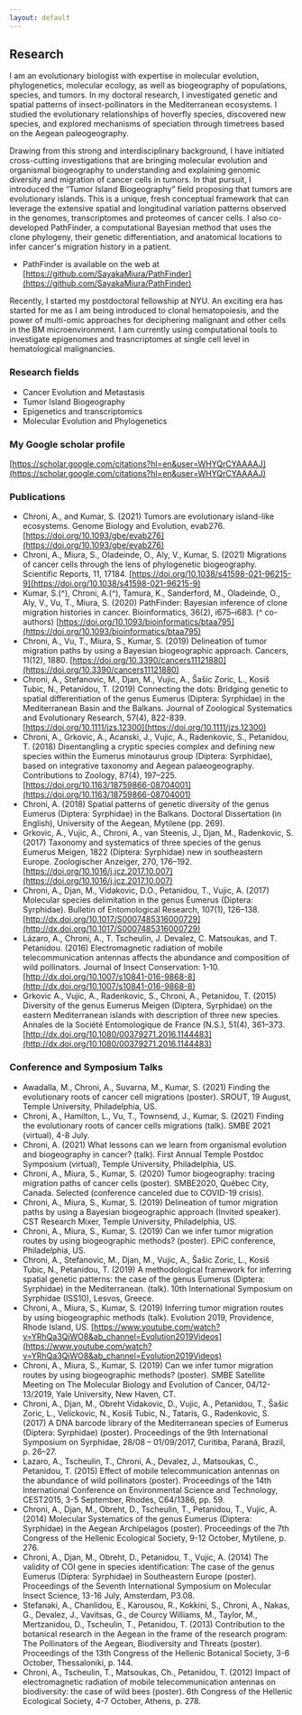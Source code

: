 ```yaml
---
layout: default
---
```


## Research

I am an evolutionary biologist with expertise in molecular evolution, phylogenetics, molecular ecology, as well as biogeography of populations, species, and tumors. In my doctoral research, I investigated genetic and spatial patterns of insect-pollinators in the Mediterranean ecosystems. I studied the evolutionary relationships of hoverfly species, discovered new species, and explored mechanisms of speciation through timetrees based on the Aegean paleogeography. 

Drawing from this strong and interdisciplinary background, I have initiated cross-cutting investigations that are bringing molecular evolution and organismal biogeography to understanding and explaining genomic diversity and migration of cancer cells in tumors. In that pursuit, I introduced the “Tumor Island Biogeography” field proposing that tumors are evolutionary islands. This is a unique, fresh conceptual framework that can leverage the extensive spatial and longitudinal variation patterns observed in the genomes, transcriptomes and proteomes of cancer cells. I also co-developed PathFinder, a computational Bayesian method that uses the clone phylogeny, their genetic differentiation, and anatomical locations to infer cancer's migration history in a patient.
 * PathFinder is available on the web at [https://github.com/SayakaMiura/PathFinder](https://github.com/SayakaMiura/PathFinder)

Recently, I started my postdoctoral fellowship at NYU. An exciting era has started for me as I am being introduced to clonal hematopoiesis, and the power of multi-omic approaches for deciphering malignant and other cells in the BM microenvironment. I am currently using computational tools to investigate epigenomes and trasncriptomes at single cell level in hematological malignancies.


### Research fields
* Cancer Evolution and Metastasis
* Tumor Island Biogeography 
* Epigenetics and transcriptomics
* Molecular Evolution and Phylogenetics


### My Google scholar profile
[https://scholar.google.com/citations?hl=en&user=WHYQrCYAAAAJ](https://scholar.google.com/citations?hl=en&user=WHYQrCYAAAAJ)



### Publications
* Chroni, A., and Kumar, S. (2021) Tumors are evolutionary island-like ecosystems. Genome Biology and Evolution, evab276. [https://doi.org/10.1093/gbe/evab276](https://doi.org/10.1093/gbe/evab276)
* Chroni, A., Miura, S., Oladeinde, O., Aly, V., Kumar, S. (2021) Migrations of cancer cells through the lens of phylogenetic biogeography. Scientific Reports, 11, 17184. [https://doi.org/10.1038/s41598-021-96215-9](https://doi.org/10.1038/s41598-021-96215-9)
* Kumar, S.(^), Chroni, A.(^), Tamura, K., Sanderford, M., Oladeinde, O., Aly, V., Vu, T., Miura, S. (2020) PathFinder: Bayesian inference of clone migration histories in cancer. Bioinformatics, 36(2), i675–i683. (^ co-authors) [https://doi.org/10.1093/bioinformatics/btaa795](https://doi.org/10.1093/bioinformatics/btaa795)
* Chroni, A., Vu, T., Miura, S., Kumar, S. (2019) Delineation of tumor migration paths by using a Bayesian biogeographic approach. Cancers, 11(12), 1880. [https://doi.org/10.3390/cancers11121880](https://doi.org/10.3390/cancers11121880)
* Chroni, A., Stefanovic, M., Djan, M., Vujic, A., Šašic Zoric, L., Kosiš Tubic, N., Petanidou, T. (2019) Connecting the dots: Bridging genetic to spatial differentiation of the genus Eumerus (Diptera: Syrphidae) in the Mediterranean Basin and the Balkans. Journal of Zoological Systematics and Evolutionary Research, 57(4), 822-839. [https://doi.org/10.1111/jzs.12300](https://doi.org/10.1111/jzs.12300) 
* Chroni, A., Grkovic, A., Acanski, J., Vujic, A., Radenkovic, S., Petanidou, T. (2018) Disentangling a cryptic species complex and defining new species within the Eumerus minotaurus group (Diptera: Syrphidae), based on integrative taxonomy and Aegean palaeogeography. Contributions to Zoology, 87(4), 197–225. [https://doi.org/10.1163/18759866-08704001](https://doi.org/10.1163/18759866-08704001)
* Chroni, A. (2018) Spatial patterns of genetic diversity of the genus Eumerus (Diptera: Syrphidae) in the Balkans. Doctoral Dissertation (in English), University of the Aegean, Mytilene (pp. 269).
* Grkovic, A., Vujic, A., Chroni, A., van Steenis, J., Djan, M., Radenkovic, S. (2017) Taxonomy and systematics of three species of the genus Eumerus Meigen, 1822 (Diptera: Syrphidae) new in southeastern Europe. Zoologischer Anzeiger, 270, 176–192. [https://doi.org/10.1016/j.jcz.2017.10.007](https://doi.org/10.1016/j.jcz.2017.10.007)
* Chroni, A., Djan, M., Vidakovic, D.O., Petanidou, T., Vujic, A. (2017) Molecular species delimitation in the genus Eumerus (Diptera: Syrphidae). Bulletin of Entomological Research, 107(1), 126–138. [http://dx.doi.org/10.1017/S0007485316000729](http://dx.doi.org/10.1017/S0007485316000729)
* Lázaro, A., Chroni, A., T. Tscheulin, J. Devalez, C. Matsoukas, and T. Petanidou. (2016) Electromagnetic radiation of mobile telecommunication antennas affects the abundance and composition of wild pollinators. Journal of Insect Conservation: 1-10. [http://dx.doi.org/10.1007/s10841-016-9868-8](http://dx.doi.org/10.1007/s10841-016-9868-8)
* Grkovic A., Vujic, A., Radenkovic, S., Chroni, A., Petanidou, T. (2015) Diversity of the genus Eumerus Meigen (Diptera, Syrphidae) on the eastern Mediterranean islands with description of three new species. Annales de la Société Entomologique de France (N.S.), 51(4), 361–373. [http://dx.doi.org/10.1080/00379271.2016.1144483](http://dx.doi.org/10.1080/00379271.2016.1144483)



### Conference and Symposium Talks
* Awadalla, M., Chroni, A., Suvarna, M., Kumar, S. (2021) Finding the evolutionary roots of cancer cell migrations (poster). SROUT, 19 August, Temple University, Philadelphia, US.
* Chroni, A., Hamilton, L., Vu, T., Townsend, J., Kumar, S. (2021) Finding the evolutionary roots of cancer cells migrations (talk). SMBE 2021 (virtual), 4-8 July.
* Chroni, A. (2021) What lessons can we learn from organismal evolution and biogeography in cancer?  (talk). First Annual Temple Postdoc Symposium (virtual), Temple University, Philadelphia, US.
* Chroni, A., Miura, S., Kumar, S. (2020) Tumor biogeography: tracing migration paths of cancer cells (poster). SMBE2020, Québec City, Canada. Selected (conference canceled due to COVID-19 crisis).
* Chroni, A., Miura, S., Kumar, S. (2019) Delineation of tumor migration paths by using a Bayesian biogeographic approach (Invited speaker). CST Research Mixer, Temple University, Philadelphia, US.
* Chroni, A., Miura, S., Kumar, S. (2019) Can we infer tumor migration routes by using biogeographic methods? (poster). EPiC conference, Philadelphia, US. 
* Chroni, A., Stefanovic, M., Djan, M., Vujic, A., Šašic Zoric, L., Kosiš Tubic, N., Petanidou, T. (2019) A methodological framework for inferring spatial genetic patterns: the case of the genus Eumerus (Diptera: Syrphidae) in the Mediterranean. (talk). 10th International Symposium on Syrphidae (ISS10), Lesvos, Greece.
* Chroni, A., Miura, S., Kumar, S. (2019) Inferring tumor migration routes by using biogeographic methods (talk). Evolution 2019, Providence, Rhode Island, US. [https://www.youtube.com/watch?v=YRhQa3QjWO8&ab_channel=Evolution2019Videos](https://www.youtube.com/watch?v=YRhQa3QjWO8&ab_channel=Evolution2019Videos)
* Chroni, A., Miura, S., Kumar, S. (2019) Can we infer tumor migration routes by using biogeographic methods? (poster). SMBE Satellite Meeting on The Molecular Biology and Evolution of Cancer, 04/12-13/2019, Yale University, New Haven, CT.
* Chroni, A., Djan, M., Obreht Vidakovic, D., Vujic, A., Petanidou, T., Šašic Zoric, L., Velickovic, N., Kosiš Tubic, N., Tataris, G., Radenkovic, S. (2017) A DNA barcode library of the Mediterranean species of Eumerus (Diptera: Syrphidae) (poster). Proceedings of the 9th International Symposium on Syrphidae, 28/08 – 01/09/2017, Curitiba, Paraná, Brazil, p. 26–27.
* Lazaro, A., Tscheulin, T., Chroni, A., Devalez, J., Matsoukas, C., Petanidou, T. (2015) Effect of mobile telecommunication antennas on the abundance of wild pollinators (poster). Proceedings of the 14th International Conference on Environmental Science and Technology, CEST2015, 3-5 September, Rhodes, C64/1386, pp. 59.
* Chroni, A., Djan, M., Obreht, D., Tscheulin, T., Petanidou, T., Vujic, A. (2014) Molecular Systematics of the genus Eumerus (Diptera: Syrphidae) in the Aegean Archipelagos (poster). Proceedings of the 7th Congress of the Hellenic Ecological Society, 9-12 October, Mytilene, p. 276.
* Chroni, A., Djan, M., Obreht, D., Petanidou, T., Vujic, A. (2014) The validity of COI gene in species identification: The case of the genus Eumerus (Diptera: Syrphidae) in Southeastern Europe (poster). Proceedings of the Seventh International Symposium on Molecular Insect Science, 13-16 July, Amsterdam, P3.08.
* Stefanaki, A., Chanlidou, E., Karousou, R., Kokkini, S., Chroni, A., Nakas, G., Devalez, J., Vavitsas, G., de Courcy Williams, M., Taylor, M., Mertzanidou, D., Tscheulin, T., Petanidou, T. (2013) Contribution to the botanical research in the Aegean in the frame of the research program: The Pollinators of the Aegean, Biodiversity and Threats (poster). Proceedings of the 13th Congress of the Hellenic Botanical Society, 3-6 October, Thessaloniki, p. 144.
* Chroni, A., Tscheulin, T., Matsoukas, Ch., Petanidou, T. (2012) Impact of electromagnetic radiation of mobile telecommunication antennas on biodiversity: the case of wild bees (poster). 6th Congress of the Hellenic Ecological Society, 4-7 October, Athens, p. 278.
